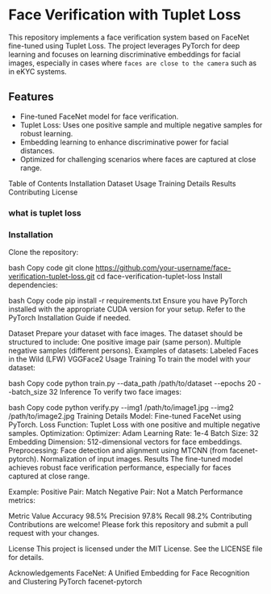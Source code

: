 # Face Verification with Tuplet Loss

This repository implements a face verification system based on FaceNet fine-tuned using Tuplet Loss. 
The project leverages PyTorch for deep learning and focuses on learning discriminative embeddings for facial images, especially in cases where `faces are close to the camera` such as in eKYC systems.

## Features
- Fine-tuned FaceNet model for face verification.
- Tuplet Loss: Uses one positive sample and multiple negative samples for robust learning.
- Embedding learning to enhance discriminative power for facial distances.
- Optimized for challenging scenarios where faces are captured at close range.

Table of Contents
Installation
Dataset
Usage
Training Details
Results
Contributing
License

### what is tuplet loss


### Installation
Clone the repository:

bash
Copy code
git clone https://github.com/your-username/face-verification-tuplet-loss.git
cd face-verification-tuplet-loss
Install dependencies:

bash
Copy code
pip install -r requirements.txt
Ensure you have PyTorch installed with the appropriate CUDA version for your setup. Refer to the PyTorch Installation Guide if needed.

Dataset
Prepare your dataset with face images. The dataset should be structured to include:
One positive image pair (same person).
Multiple negative samples (different persons).
Examples of datasets:
Labeled Faces in the Wild (LFW)
VGGFace2
Usage
Training
To train the model with your dataset:

bash
Copy code
python train.py --data_path /path/to/dataset --epochs 20 --batch_size 32
Inference
To verify two face images:

bash
Copy code
python verify.py --img1 /path/to/image1.jpg --img2 /path/to/image2.jpg
Training Details
Model: Fine-tuned FaceNet using PyTorch.
Loss Function: Tuplet Loss with one positive and multiple negative samples.
Optimization:
Optimizer: Adam
Learning Rate: 1e-4
Batch Size: 32
Embedding Dimension: 512-dimensional vectors for face embeddings.
Preprocessing:
Face detection and alignment using MTCNN (from facenet-pytorch).
Normalization of input images.
Results
The fine-tuned model achieves robust face verification performance, especially for faces captured at close range.

Example:
Positive Pair: Match
Negative Pair: Not a Match
Performance metrics:

Metric	Value
Accuracy	98.5%
Precision	97.8%
Recall	98.2%
Contributing
Contributions are welcome! Please fork this repository and submit a pull request with your changes.

License
This project is licensed under the MIT License. See the LICENSE file for details.

Acknowledgements
FaceNet: A Unified Embedding for Face Recognition and Clustering
PyTorch
facenet-pytorch